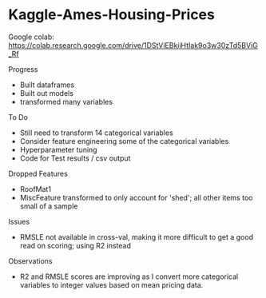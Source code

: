 # Kaggle-Ames-Housing-Prices

Google colab: https://colab.research.google.com/drive/1DStViEBkijHtIak9o3w30zTd5BViG_Rf

Progress
* Built dataframes
* Built out models
* transformed many variables

To Do
* Still need to transform 14 categorical variables
* Consider feature engineering some of the categorical variables
* Hyperparameter tuning
* Code for Test results / csv output

Dropped Features
* RoofMat1
* MiscFeature transformed to only account for 'shed'; all other items too small of a sample

Issues
* RMSLE not available in cross-val, making it more difficult to get a good read on scoring; using R2 instead

Observations
* R2 and RMSLE scores are improving as I convert more categorical variables to integer values based on mean pricing data.
